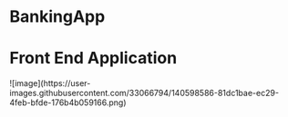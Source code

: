 # BankingApp
<h1>Front End Application</h1>
![image](https://user-images.githubusercontent.com/33066794/140598586-81dc1bae-ec29-4feb-bfde-176b4b059166.png)
